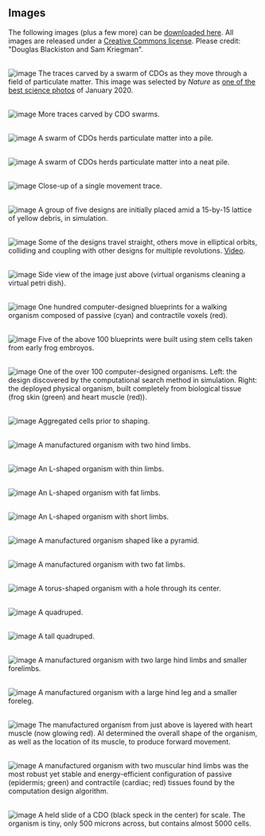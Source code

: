 ## Images

The following images (plus a few more) can be [downloaded here](https://drive.google.com/drive/folders/1m2ZnuFK0BUGeozVG5K4NKPVOKoDVSmAy).
All images are released under a [Creative Commons license](http://creativecommons.org/licenses/by/4.0/). 
Please credit: "Douglas Blackiston and Sam Kriegman".
<br><br>

![image](https://cdorgs.github.io/img/06_Vivo_Group_Behavior_Trace.jpg)
The traces carved by a swarm of CDOs as they move through a field of particulate matter.
This image was selected by _Nature_ as [one of the best science photos](https://www.nature.com/articles/d41586-020-00245-8) of January 2020.
<br><br>

![image](https://cdorgs.github.io/img/07_Vivo_Traces.jpg)
More traces carved by CDO swarms.
<br><br>

![image](https://cdorgs.github.io/img/08_Group_Work.jpg)
A swarm of CDOs herds particulate matter into a pile.
<br><br>

![image](https://cdorgs.github.io/img/09_Group_Particle_Aggregation.jpg)
A swarm of CDOs herds particulate matter into a neat pile.
<br><br>

![image](https://cdorgs.github.io/img/10_Vivo_Single_Behavior_Trace.png)
Close-up of a single movement trace.
<br><br>

![image](https://cdorgs.github.io/img/14_Silico_Particle_Aggregation_From_Above_StartingState.png)
A group of five designs are initially placed amid a 15-by-15 lattice of yellow debris, in simulation.
<br><br>

![image](https://cdorgs.github.io/img/15_Silico_Particle_Aggregation_From_Above.png)
Some of the designs travel straight, others move in elliptical orbits, colliding and coupling with other designs for multiple revolutions. [Video](https://drive.google.com/file/d/1j9JL2OCpP1w9Ho8IjYSC8ZQhPTTBgOkD/view?usp=sharing).
<br><br>

![image](https://cdorgs.github.io/img/16_Silico_Particle_Aggregation_SideView.png)
Side view of the image just above (virtual organisms cleaning a virtual petri dish).
<br><br>

![image](https://cdorgs.github.io/img/11_Evolved_Designs.png)
One hundred computer-designed blueprints for a walking organism composed of passive (cyan) and contractile voxels (red).
<br><br>

![image](https://cdorgs.github.io/img/04_Multiple_Design_Organism_Pairs.png)
Five of the above 100 blueprints were built using stem cells taken from early frog embroyos.
<br><br>

![image](https://cdorgs.github.io/img/00_Design_Organism_Pair_GreenEctoderm_RedCardiac.png)
One of the over 100 computer-designed organisms. Left: the design discovered by the computational search method in simulation. Right: the deployed physical organism, built completely from biological tissue (frog skin (green) and heart muscle (red)).
<br><br>

![image](https://cdorgs.github.io/img/17_Vivo_starting_material_2x.jpg)
Aggregated cells prior to shaping.
<br><br>

![image](https://cdorgs.github.io/img/19_biobotA3xd.jpg)
A manufactured organism with two hind limbs.
<br><br>

![image](https://cdorgs.github.io/img/21_biobotB4xa.jpg)
An L-shaped organism with thin limbs.
<br><br>

![image](https://cdorgs.github.io/img/22_biobotB4xb.jpg)
An L-shaped organism with fat limbs.
<br><br>

![image](https://cdorgs.github.io/img/23_biobotB4xc.jpg)
An L-shaped organism with short limbs.
<br><br>

![image](https://cdorgs.github.io/img/24_biobotC4xb.jpg)
A manufactured organism shaped like a pyramid.
<br><br>

![image](https://cdorgs.github.io/img/25_biobotD4x.jpg)
A manufactured organism with two fat limbs.
<br><br>

![image](https://cdorgs.github.io/img/28_4xhole7.jpg)
A torus-shaped organism with a hole through its center.
<br><br>

![image](https://cdorgs.github.io/img/18_3xd.jpg)
A quadruped.
<br><br>

![image](https://cdorgs.github.io/img/26_4xc.jpg)
A tall quadruped.
<br><br>

![image](https://cdorgs.github.io/img/29_3xa.jpg)
A manufactured organism with two large hind limbs and smaller forelimbs.
<br><br>

![image](https://cdorgs.github.io/img/30_3xi.jpg)
A manufactured organism with a large hind leg and a smaller foreleg.
<br><br>

![image](https://cdorgs.github.io/img/31_3xh_overlay.jpg)
The manufactured organism from just above is layered with heart muscle (now glowing red). AI determined the overall shape of the organism, as well as the location of its muscle, to produce forward movement.
<br><br>

![image](https://cdorgs.github.io/img/03_Vivo_Design52.png)
A manufactured organism with two muscular hind limbs was the most robust yet stable and energy-efficient configuration of passive (epidermis; green) and contractile (cardiac; red) tissues found by the computation design algorithm. 
<br><br>

![image](https://cdorgs.github.io/img/36_Xenobot_On_A_Slide.jpg)
A held slide of a CDO (black speck in the center) for scale.
The organism is tiny, only 500 microns across, but contains almost 5000 cells.

